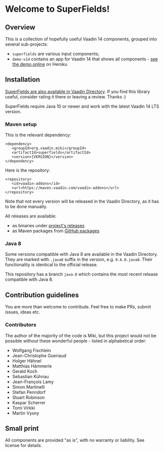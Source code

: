 # Welcome to SuperFields!

## Overview

This is a collection of hopefully useful Vaadin 14 components, grouped into several sub-projects:
* `superfields` are various input components;
* `demo-v14` contains an app for Vaadin 14 that shows all components - [see the demo online](https://superfields.herokuapp.com/) on Heroku

## Installation

[SuperFields are also available in Vaadin Directory](https://vaadin.com/directory/component/superfields). If you find this library useful, consider rating it there or leaving a review. Thanks :)

SuperFields require Java 10 or newer and work with the latest Vaadin 14 LTS version.

### Maven setup

This is the relevant dependency:
```
<dependency>
   <groupId>org.vaadin.miki</groupId>
   <artifactId>superfields</artifactId>
   <version>{VERSION}</version>
</dependency>
```

Here is the repository:
```
<repository>
   <id>vaadin-addons</id>
   <url>https://maven.vaadin.com/vaadin-addons</url>
</repository>
```

Note that not every version will be released in the Vaadin Directory, as it has to be done manually.

All releases are available:
* as binaries under [project's releases](https://github.com/vaadin-miki/super-fields/releases)
* as Maven packages from [GitHub packages](https://github.com/vaadin-miki/super-fields/packages/177670)

### Java 8

Some versions compatible with Java 8 are available in the Vaadin Directory. They are marked with `.java8` suffix in the version, e.g. `0.6.0.java8`. Their functionality is identical to the official release.

This repository has a branch `java-8` which contains the most recent release compatible with Java 8. 

## Contribution guidelines

You are more than welcome to contribute. Feel free to make PRs, submit issues, ideas etc.

### Contributors

The author of the majority of the code is Miki, but this project would not be possible without these wonderful people - listed in alphabetical order:

* Wolfgang Fischlein
* Jean-Christophe Gueriaud
* Holger Hähnel
* Matthias Hämmerle
* Gerald Koch
* Sebastian Kühnau
* Jean-François Lamy
* Simon Martinelli
* Stefan Penndorf
* Stuart Robinson
* Kaspar Scherrer
* Tomi Virkki
* Martin Vysny

## Small print

All components are provided "as is", with no warranty or liability. See license for details.
